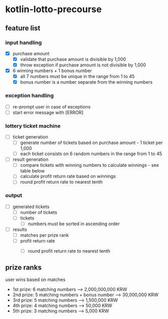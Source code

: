 # kotlin-lotto-precourse

## feature list
### input handling
- [x] purchase amount
    - [x] validate that purchase amount is divisible by 1,000
    - [x] throw exception if purchase amount is not divisible by 1,000
- [x] 6 winning numbers + 1 bonus number
    - [x] all 7 numbers must be unique in the range from 1 to 45
    - [x] bonus number is a number separate from the winning numbers
### exception handling
- [ ] re-prompt user in case of exceptions
- [ ] start error message with [ERROR]
### lottery ticket machine
- [ ] ticket generation
    - [ ] generate number of tickets based on purchase amount - 1 ticket per 1,000
    - [ ] each ticket consists on 6 random numbers in the range from 1 to 45
- [ ] result generation
    - [ ] compare tickets with winning numbers to calculate winnings - see table below
    - [ ] calculate profit return rate based on winnings
    - [ ] round profit return rate to nearest tenth
### output
- [ ] generated tickets
    - [ ] number of tickets
    - [ ] tickets
        - [ ] numbers must be sorted in ascending order
- [ ] results
    - [ ] matches per prize rank
    - [ ] profit return rate
        - [ ] round profit return rate to nearest tenth



## prize ranks
user wins based on matches
- 1st prize: 6 matching numbers --> 2,000,000,000 KRW
- 2nd prize: 5 matching numbers + bonus number --> 30,000,000 KRW
- 3rd prize: 5 matching numbers --> 1,500,000 KRW
- 4th prize: 4 matching numbers --> 50,000 KRW
- 5th prize: 3 matching numbers --> 5,000 KRW
